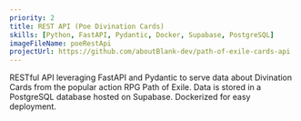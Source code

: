 ```yaml
---
priority: 2
title: REST API (Poe Divination Cards)
skills: [Python, FastAPI, Pydantic, Docker, Supabase, PostgreSQL]
imageFileName: poeRestApi
projectUrl: https://github.com/aboutBlank-dev/path-of-exile-cards-api
---
```


RESTful API leveraging FastAPI and Pydantic to serve data about Divination Cards from the popular action RPG Path of Exile. Data is stored in a PostgreSQL database hosted on Supabase. Dockerized for easy deployment.
